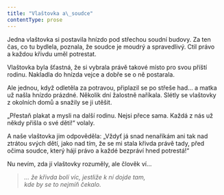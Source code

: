 ```yaml
---
title: "Vlaštovka a\_soudce"
contentType: prose
---
```


Jedna vlaštovka si postavila hnízdo pod střechou soudní budovy. Za ten čas, co tu bydlela, poznala, že soudce je moudrý a spravedlivý. Ctil právo a každou křivdu uměl potrestat.

Vlaštovka byla šťastná, že si vybrala právě takové místo pro svou příští rodinu. Nakladla do hnízda vejce a dobře se o ně postarala.

Ale jednou, když odletěla za potravou, připlazil se po střeše had… a matka už našla hnízdo prázdné. Několik dní žalostně naříkala. Slétly se vlaštovky z okolních domů a snažily se ji utěšit.

„Přestaň plakat a mysli na další rodinu. Nejsi přece sama. Každá z nás už někdy přišla o své děti!“ volaly.

A naše vlaštovka jim odpověděla: „Vždyť já snad nenaříkám ani tak nad ztrátou svých dětí, jako nad tím, že se mi stala křivda právě tady, před očima soudce, který hájí právo a každé bezpráví hned potrestá!“

Nu nevím, zda jí vlaštovky rozuměly, ale člověk ví…

  

> _… že křivda bolí víc, jestliže k ní dojde tam,  
> kde by se to nejmíň čekalo._
